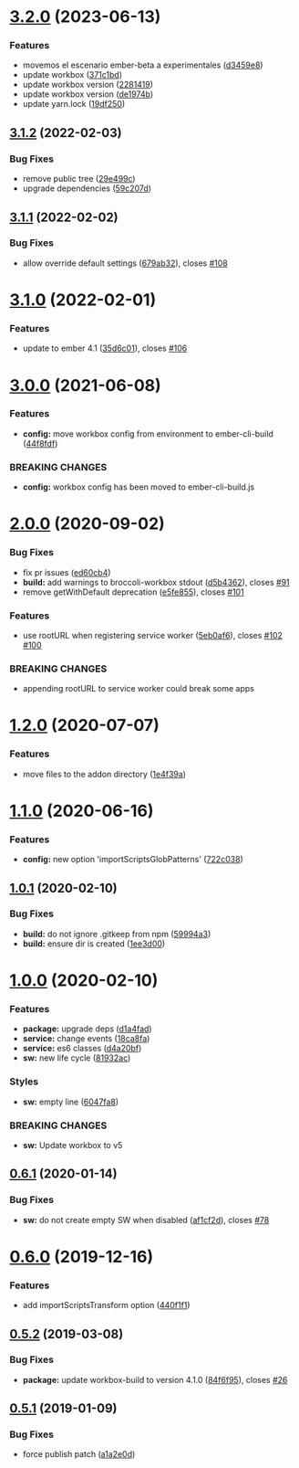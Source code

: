 # [3.2.0](https://github.com/BBVAEngineering/ember-cli-workbox/compare/v3.1.2...v3.2.0) (2023-06-13)


### Features

* movemos el escenario ember-beta a experimentales ([d3459e8](https://github.com/BBVAEngineering/ember-cli-workbox/commit/d3459e87de44eb16617af6e4da893f84db0fee12))
* update workbox ([371c1bd](https://github.com/BBVAEngineering/ember-cli-workbox/commit/371c1bdcb2f60710819c79141b4f4920524bf47a))
* update workbox version ([2281419](https://github.com/BBVAEngineering/ember-cli-workbox/commit/2281419a001dae280be9f84d4484dab3bc1d9b5b))
* update workbox version ([de1974b](https://github.com/BBVAEngineering/ember-cli-workbox/commit/de1974b6a75be4f77c688ef820c7cd249d60630a))
* update yarn.lock ([19df250](https://github.com/BBVAEngineering/ember-cli-workbox/commit/19df2503f87dcddadd660f82594e389b40390640))

## [3.1.2](https://github.com/BBVAEngineering/ember-cli-workbox/compare/v3.1.1...v3.1.2) (2022-02-03)


### Bug Fixes

* remove public tree ([29e499c](https://github.com/BBVAEngineering/ember-cli-workbox/commit/29e499cf600bf20fc65d33be83c873bb4c52b365))
* upgrade dependencies ([59c207d](https://github.com/BBVAEngineering/ember-cli-workbox/commit/59c207d4a1d4e89bdc8167ea71391714936363c2))

## [3.1.1](https://github.com/BBVAEngineering/ember-cli-workbox/compare/v3.1.0...v3.1.1) (2022-02-02)


### Bug Fixes

* allow override default settings ([679ab32](https://github.com/BBVAEngineering/ember-cli-workbox/commit/679ab320ac87bd2ada286fd6c817613e55833e51)), closes [#108](https://github.com/BBVAEngineering/ember-cli-workbox/issues/108)

# [3.1.0](https://github.com/BBVAEngineering/ember-cli-workbox/compare/v3.0.0...v3.1.0) (2022-02-01)


### Features

* update to ember 4.1 ([35d6c01](https://github.com/BBVAEngineering/ember-cli-workbox/commit/35d6c011b24b8cce92fe5267ca9145761c9b3ee4)), closes [#106](https://github.com/BBVAEngineering/ember-cli-workbox/issues/106)

# [3.0.0](https://github.com/BBVAEngineering/ember-cli-workbox/compare/v2.0.0...v3.0.0) (2021-06-08)

### Features

- **config:** move workbox config from environment to ember-cli-build ([44f8fdf](https://github.com/BBVAEngineering/ember-cli-workbox/commit/44f8fdf433db6fad5e8ef125a017653bf8ca7fc8))

### BREAKING CHANGES

- **config:** workbox config has been moved to ember-cli-build.js

# [2.0.0](https://github.com/BBVAEngineering/ember-cli-workbox/compare/v1.2.0...v2.0.0) (2020-09-02)

### Bug Fixes

- fix pr issues ([ed60cb4](https://github.com/BBVAEngineering/ember-cli-workbox/commit/ed60cb4b9c577c0d62841a63699e84eae8862222))
- **build:** add warnings to broccoli-workbox stdout ([d5b4362](https://github.com/BBVAEngineering/ember-cli-workbox/commit/d5b43625fe576d2fd41985a19a927c24d3e78623)), closes [#91](https://github.com/BBVAEngineering/ember-cli-workbox/issues/91)
- remove getWithDefault deprecation ([e5fe855](https://github.com/BBVAEngineering/ember-cli-workbox/commit/e5fe855a2e647be415522a259b0b78f5c691fd10)), closes [#101](https://github.com/BBVAEngineering/ember-cli-workbox/issues/101)

### Features

- use rootURL when registering service worker ([5eb0af6](https://github.com/BBVAEngineering/ember-cli-workbox/commit/5eb0af60eea03308b623e336231dc97ae84238e0)), closes [#102](https://github.com/BBVAEngineering/ember-cli-workbox/issues/102) [#100](https://github.com/BBVAEngineering/ember-cli-workbox/issues/100)

### BREAKING CHANGES

- appending rootURL to service worker could break some apps

# [1.2.0](https://github.com/BBVAEngineering/ember-cli-workbox/compare/v1.1.0...v1.2.0) (2020-07-07)

### Features

- move files to the addon directory ([1e4f39a](https://github.com/BBVAEngineering/ember-cli-workbox/commit/1e4f39a9310490eb279fb44a9816e257535e5ea1))

# [1.1.0](https://github.com/BBVAEngineering/ember-cli-workbox/compare/v1.0.1...v1.1.0) (2020-06-16)

### Features

- **config:** new option 'importScriptsGlobPatterns' ([722c038](https://github.com/BBVAEngineering/ember-cli-workbox/commit/722c03840fe8bb924ab973ecbe00b9a32c249ef2))

## [1.0.1](https://github.com/BBVAEngineering/ember-cli-workbox/compare/v1.0.0...v1.0.1) (2020-02-10)

### Bug Fixes

- **build:** do not ignore .gitkeep from npm ([59994a3](https://github.com/BBVAEngineering/ember-cli-workbox/commit/59994a3ef879cc7ea752fd25755074b5e065be54))
- **build:** ensure dir is created ([1ee3d00](https://github.com/BBVAEngineering/ember-cli-workbox/commit/1ee3d00b5f9339ccd061be08238a62b0327319ac))

# [1.0.0](https://github.com/BBVAEngineering/ember-cli-workbox/compare/v0.6.1...v1.0.0) (2020-02-10)

### Features

- **package:** upgrade deps ([d1a4fad](https://github.com/BBVAEngineering/ember-cli-workbox/commit/d1a4fad20ff8ae5d6e334cfe7a26061cdc75d9ce))
- **service:** change events ([18ca8fa](https://github.com/BBVAEngineering/ember-cli-workbox/commit/18ca8fa19dee5e4dcc38bb319113ef028a7734aa))
- **service:** es6 classes ([d4a20bf](https://github.com/BBVAEngineering/ember-cli-workbox/commit/d4a20bf8c24fcfe0f4cea7c4c0d4e5db0b5d2535))
- **sw:** new life cycle ([81932ac](https://github.com/BBVAEngineering/ember-cli-workbox/commit/81932acf7954c3711af33606dad131f68cc02f4c))

### Styles

- **sw:** empty line ([6047fa8](https://github.com/BBVAEngineering/ember-cli-workbox/commit/6047fa8f2b0e695b4f6dbdf33a716394050a629e))

### BREAKING CHANGES

- **sw:** Update workbox to v5

## [0.6.1](https://github.com/BBVAEngineering/ember-cli-workbox/compare/v0.6.0...v0.6.1) (2020-01-14)

### Bug Fixes

- **sw:** do not create empty SW when disabled ([af1cf2d](https://github.com/BBVAEngineering/ember-cli-workbox/commit/af1cf2d)), closes [#78](https://github.com/BBVAEngineering/ember-cli-workbox/issues/78)

# [0.6.0](https://github.com/BBVAEngineering/ember-cli-workbox/compare/v0.5.2...v0.6.0) (2019-12-16)

### Features

- add importScriptsTransform option ([440f1f1](https://github.com/BBVAEngineering/ember-cli-workbox/commit/440f1f1))

## [0.5.2](https://github.com/BBVAEngineering/ember-cli-workbox/compare/v0.5.1...v0.5.2) (2019-03-08)

### Bug Fixes

- **package:** update workbox-build to version 4.1.0 ([84f6f95](https://github.com/BBVAEngineering/ember-cli-workbox/commit/84f6f95)), closes [#26](https://github.com/BBVAEngineering/ember-cli-workbox/issues/26)

## [0.5.1](https://github.com/BBVAEngineering/ember-cli-workbox/compare/v0.5.0...v0.5.1) (2019-01-09)

### Bug Fixes

- force publish patch ([a1a2e0d](https://github.com/BBVAEngineering/ember-cli-workbox/commit/a1a2e0d))
